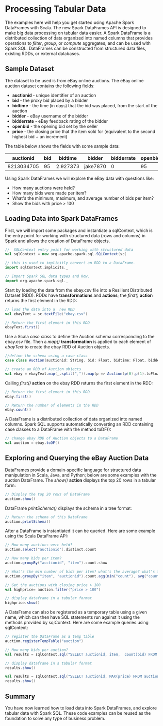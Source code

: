 # Processing Tabular Data
The examples here will help you get started using Apache Spark DataFrames with Scala. The new Spark DataFrames API is designed to make big data processing on tabular data easier. A Spark DataFrame is a distributed collection of data organized into named columns that provides operations to _filter_, _group_, or _compute_ aggregates, and can be used with Spark SQL. DataFrames can be constructed from structured data files, existing RDDs, or external databases.

## Sample Dataset
The dataset to be used is from eBay online auctions. The eBay online auction dataset contains the following fields:
- **auctionid** - unique identifier of an auction
- **bid** - the proxy bid placed by a bidder
- **bidtime** - the time (in days) that the bid was placed, from the start of the auction
- **bidder** - eBay username of the bidder
- **bidderrate** - eBay feedback rating of the bidder
- **openbid** - the opening bid set by the seller
- **price** - the closing price that the item sold for (equivalent to the second highest bid + an increment)

The table below shows the fields with some sample data:

auctionid  | bid | bidtime  | bidder   | bidderrate | openbid | price | item | daystolive
---------- | --- | -------- | -------- | ---------- | ------- | ----- | ---- | ----------
8213034705 | 95  | 2.927373 | jake7870 | 0          | 95      | 117.5 | xbox | 3

Using Spark DataFrames we will explore the eBay data with questions like:
- How many auctions were held?
- How many bids were made per item?
- What's the minimum, maximum, and average number of bids per item?
- Show the bids with price > 100

## Loading Data into Spark DataFrames
First, we will import some packages and instantiate a sqlContext, which is the entry point for working with structured data (rows and columns) in Spark and allows the creation of DataFrame objects.

```Scala
//  SQLContext entry point for working with structured data
val sqlContext = new org.apache.spark.sql.SQLContext(sc)

// this is used to implicitly convert an RDD to a DataFrame.
import sqlContext.implicits._

// Import Spark SQL data types and Row.
import org.apache.spark.sql._
```

Start by loading the data from the ebay.csv file into a Resilient Distributed Dataset (RDD). RDDs have **transformations** and **actions**; the _first()_ **action** returns the first element in the RDD:

```Scala
// load the data into a  new RDD
val ebayText = sc.textFile("ebay.csv")

// Return the first element in this RDD
ebayText.first()
```

Use a Scala _case class_ to define the Auction schema corresponding to the ebay.csv file. Then a _map()_ **transformation** is applied to each element of _ebayText_ to create the ebay RDD of Auction objects.

```Scala
//define the schema using a case class
case class Auction(auctionid: String, bid: Float, bidtime: Float, bidder: String, bidderrate: Integer, openbid: Float, price: Float, item: String, daystolive: Integer)

// create an RDD of Auction objects
val ebay = ebayText.map(_.split(",")).map(p => Auction(p(0),p(1).toFloat,p(2).toFloat,p(3),p(4).toInt,p(5).toFloat,p(6).toFloat,p(7),p(8).toInt ))
```

Calling _first()_ **action** on the ebay RDD returns the first element in the RDD:

```Scala
// Return the first element in this RDD
ebay.first()

// Return the number of elements in the RDD
ebay.count()
```

A DataFrame is a distributed collection of data organized into named columns. Spark SQL supports automatically converting an RDD containing case classes to a DataFrame with the method toDF():

```Scala
// change ebay RDD of Auction objects to a DataFrame
val auction = ebay.toDF()
```

## Exploring and Querying the eBay Auction Data
DataFrames provide a domain-specific language for structured data manipulation in Scala, Java, and Python; below are some examples with the auction DataFrame. The _show()_ **action** displays the top 20 rows in a tabular form:

```Scala
// Display the top 20 rows of DataFrame
auction.show()
```

DataFrame _printSchema()_ displays the schema in a tree format:

```Scala
// Return the schema of this DataFrame
auction.printSchema()
```

After a DataFrame is instantiated it can be queried. Here are some example using the Scala DataFrame API:

```Scala
// How many auctions were held?
auction.select("auctionid").distinct.count

// How many bids per item?
auction.groupBy("auctionid", "item").count.show

// What's the min number of bids per item? what's the average? what's the max?
auction.groupBy("item", "auctionid").count.agg(min("count"), avg("count"),max("count")).show

// Get the auctions with closing price > 100
val highprice= auction.filter("price > 100")

// display dataframe in a tabular format
highprice.show()
```

A DataFrame can also be registered as a temporary table using a given name, which can then have SQL statements run against it using the methods provided by sqlContext. Here are some example queries using sqlContext:

```Scala
// register the DataFrame as a temp table
auction.registerTempTable("auction")

// How many bids per auction?
val results = sqlContext.sql("SELECT auctionid, item,  count(bid) FROM auction GROUP BY auctionid, item")

// display dataframe in a tabular format
results.show()

val results = sqlContext.sql("SELECT auctionid, MAX(price) FROM auction GROUP BY item,auctionid")
results.show()
```

## Summary
You have now learned how to load data into Spark DataFrames, and explore tabular data with Spark SQL. These code examples can be reused as the foundation to solve any type of business problem.
